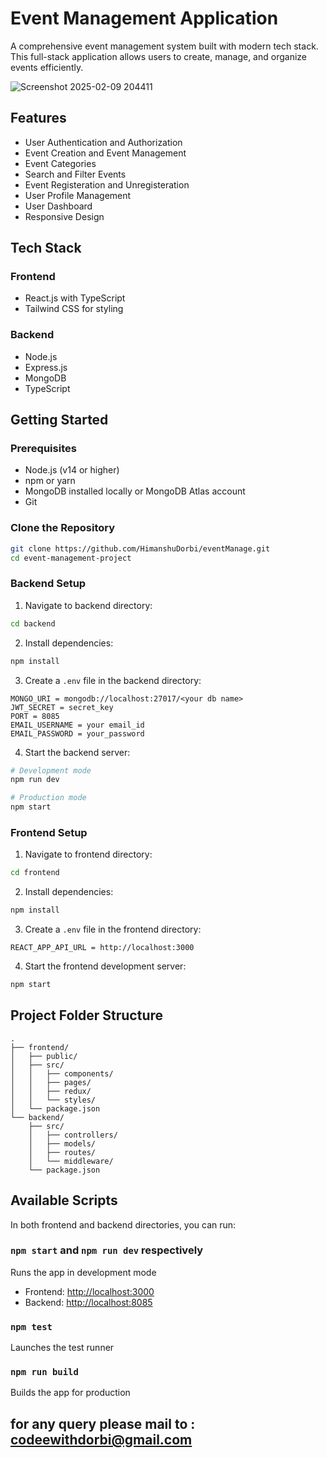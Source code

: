 # Event Management Application

A comprehensive event management system built with modern tech stack. This full-stack application allows users to create, manage, and organize events efficiently.

![Screenshot 2025-02-09 204411](https://github.com/user-attachments/assets/5ce10f78-ee5c-45e4-8f10-8f160ca8ba33)


## Features
- User Authentication and Authorization
- Event Creation and Event Management
- Event Categories
- Search and Filter Events
- Event Registeration and Unregisteration
- User Profile Management
- User Dashboard
- Responsive Design

## Tech Stack

### Frontend
- React.js with TypeScript
- Tailwind CSS for styling

### Backend
- Node.js
- Express.js
- MongoDB
- TypeScript

## Getting Started

### Prerequisites
- Node.js (v14 or higher)
- npm or yarn
- MongoDB installed locally or MongoDB Atlas account
- Git

### Clone the Repository
```bash
git clone https://github.com/HimanshuDorbi/eventManage.git
cd event-management-project
```

### Backend Setup
1. Navigate to backend directory:
```bash
cd backend
```

2. Install dependencies:
```bash
npm install
```

3. Create a `.env` file in the backend directory:
```env
MONGO_URI = mongodb://localhost:27017/<your db name>
JWT_SECRET = secret_key
PORT = 8085
EMAIL_USERNAME = your email_id
EMAIL_PASSWORD = your_password
```

4. Start the backend server:
```bash
# Development mode
npm run dev

# Production mode
npm start
```

### Frontend Setup
1. Navigate to frontend directory:
```bash
cd frontend
```

2. Install dependencies:
```bash
npm install
```

3. Create a `.env` file in the frontend directory:
```env
REACT_APP_API_URL = http://localhost:3000
```

4. Start the frontend development server:
```bash
npm start
```

## Project Folder Structure
```
.
├── frontend/
│   ├── public/
│   ├── src/
│   │   ├── components/
│   │   ├── pages/
│   │   ├── redux/
│   │   └── styles/
│   └── package.json
└── backend/
    ├── src/
    │   ├── controllers/
    │   ├── models/
    │   ├── routes/
    │   └── middleware/
    └── package.json
```

## Available Scripts

In both frontend and backend directories, you can run:

### `npm start` and `npm run dev` respectively
Runs the app in development mode
- Frontend: [http://localhost:3000](http://localhost:3000)
- Backend: [http://localhost:8085](http://localhost:8085)

### `npm test`
Launches the test runner

### `npm run build`
Builds the app for production


## for any query please mail to : codeewithdorbi@gmail.com


